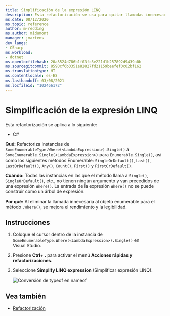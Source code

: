 ```yaml
---
title: Simplificación de la expresión LINQ
description: Esta refactorización se usa para quitar llamadas innecesarias al método Enumerable para el método Where.
ms.date: 08/12/2020
ms.topic: reference
author: m-redding
ms.author: midumont
manager: jmartens
dev_langs:
- CSharp
ms.workload:
- dotnet
ms.openlocfilehash: 20a3524d786b1f03fc3e221d1b257892d9439a0b
ms.sourcegitcommit: 8590cf6b3351e82827fd21159beefef0c02bf162
ms.translationtype: HT
ms.contentlocale: es-ES
ms.lasthandoff: 03/08/2021
ms.locfileid: "102466172"
---
```

# <a name="simplify-linq-expression"></a>Simplificación de la expresión LINQ

Esta refactorización se aplica a lo siguiente:

- C#

**Qué:** Refactoriza instancias de `SomeEnumerableType.Where(<LambdaExpression>).Single()` a `SomeEnumerable.Single(<LambdaExpression>)` para `Enumerable.Single()`, así como los siguientes métodos Enumerable: `SingleOrDefault()`, `Last()`, `LastOrDefault()`, `Any()`, `Count()`, `First()` y `FirstOrDefault()`.

**Cuándo:**  Todas las instancias en las que el método llama a `Single()`, `SingleOrDefault()`, etc., no tienen ningún argumento y van precedidos de una expresión `Where()`. La entrada de la expresión `Where()` no se puede construir como un árbol de expresión.

**Por qué:** Al eliminar la llamada innecesaria al objeto enumerable para el método `.Where()`, se mejora el rendimiento y la legibilidad.

## <a name="how-to"></a>Instrucciones

1. Coloque el cursor dentro de la instancia de `SomeEnumerableType.Where(<LambdaExpression>).Single()` en Visual Studio.
2. Presione **Ctrl**+ **.** para activar el menú **Acciones rápidas y refactorizaciones**.
3. Seleccione **Simplify LINQ expression** (Simplificar expresión LINQ).

   ![Conversión de typeof en nameof](media/simplify-linq-expression.png)

## <a name="see-also"></a>Vea también

- [Refactorización](../refactoring-in-visual-studio.md)
